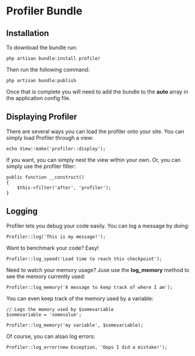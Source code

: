 # Profiler Bundle

## Installation

To download the bundle run:

	php artisan bundle:install profiler

Then run the following command:

	php artisan bundle:publish

Once that is complete you will need to add the bundle to the **auto** array in the application config file.

## Displaying Profiler

There are several ways you can load the profiler onto your site. You can simply load Profiler through a view:

	echo View::make('profiler::display');

If you want, you can simply nest the view within your own. Or, you can simply use the profiler filter:

	public function __construct()
	{
		$this->filter('after', 'profiler');
	}

## Logging

Profiler lets you debug your code easily. You can log a message by doing:

	Profiler::log('This is my message!');

Want to benchmark your code? Easy!

	Profiler::log_speed('Load time to reach this checkpoint');

Need to watch your memory usage? Juse use the **log_memory** method to see the memory currently used:

	Profiler::log_memory('A message to keep track of where I am');

You can even keep track of the memory used by a variable:

	// Logs the memory used by $somevariable
	$somevariable = 'somevalue';

	Profiler::log_memory('my variable', $somevariable);

Of course, you can alsao log errors:

	Profiler::log_error(new Exception, 'Oops I did a mistake!');
